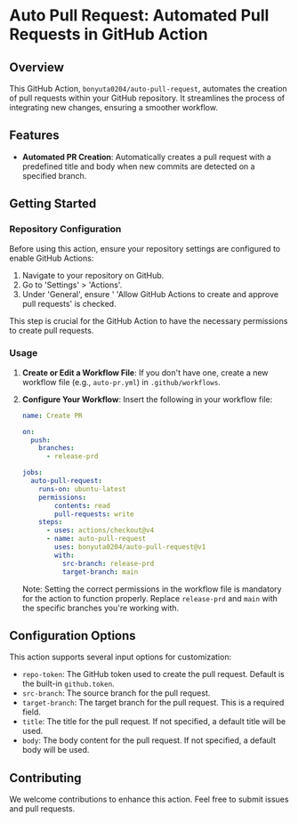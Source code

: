 
# Auto Pull Request: Automated Pull Requests in GitHub Action

## Overview

This GitHub Action, `bonyuta0204/auto-pull-request`, automates the creation of pull requests within your GitHub repository. It streamlines the process of integrating new changes, ensuring a smoother workflow.

## Features
- **Automated PR Creation**: Automatically creates a pull request with a predefined title and body when new commits are detected on a specified branch.

## Getting Started

### Repository Configuration

Before using this action, ensure your repository settings are configured to enable GitHub Actions:

1. Navigate to your repository on GitHub.
2. Go to 'Settings' > 'Actions'.
3. Under 'General', ensure '
      'Allow GitHub Actions to create and approve pull requests' is checked.

This step is crucial for the GitHub Action to have the necessary permissions to create pull requests.

### Usage

1. **Create or Edit a Workflow File**: If you don't have one, create a new workflow file (e.g., `auto-pr.yml`) in `.github/workflows`.

2. **Configure Your Workflow**:
   Insert the following in your workflow file:

   ```yaml
   name: Create PR

   on:
     push:
       branches:
         - release-prd

   jobs:
     auto-pull-request:
       runs-on: ubuntu-latest
       permissions:
           contents: read
           pull-requests: write
       steps:
         - uses: actions/checkout@v4
         - name: auto-pull-request
           uses: bonyuta0204/auto-pull-request@v1
           with:
             src-branch: release-prd
             target-branch: main
   ```

   Note: Setting the correct permissions in the workflow file is mandatory for the action to function properly. Replace `release-prd` and `main` with the specific branches you're working with.


## Configuration Options

This action supports several input options for customization:

- `repo-token`: The GitHub token used to create the pull request. Default is the built-in `github.token`.
- `src-branch`: The source branch for the pull request.
- `target-branch`: The target branch for the pull request. This is a required field.
- `title`: The title for the pull request. If not specified, a default title will be used.
- `body`: The body content for the pull request. If not specified, a default body will be used.

## Contributing

We welcome contributions to enhance this action. Feel free to submit issues and pull requests.
